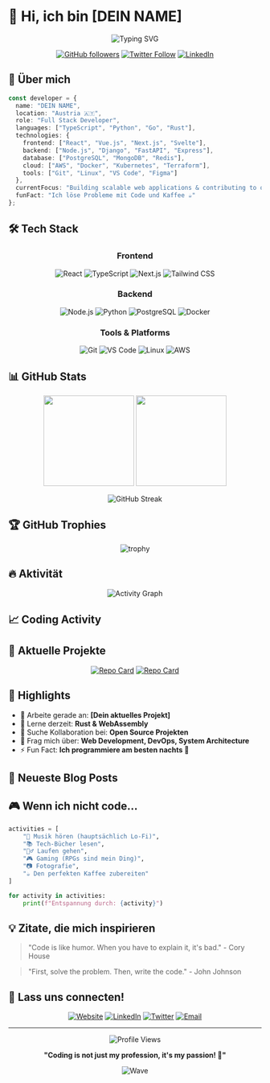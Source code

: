 # 👋 Hi, ich bin [DEIN NAME]

<div align="center">
  
  ![Typing SVG](https://readme-typing-svg.herokuapp.com?font=Fira+Code&size=30&duration=3000&pause=1000&color=00D9FF&center=true&vCenter=true&width=500&lines=Full+Stack+Developer;Open+Source+Enthusiast;Problem+Solver;Code+Architekt)
  
  [![GitHub followers](https://img.shields.io/github/followers/DEIN-USERNAME?label=Followers&style=social)](https://github.com/DEIN-USERNAME)
  [![Twitter Follow](https://img.shields.io/twitter/follow/DEIN-TWITTER?style=social)](https://twitter.com/DEIN-TWITTER)
  [![LinkedIn](https://img.shields.io/badge/-LinkedIn-0077B5?style=flat-square&logo=linkedin&logoColor=white)](https://linkedin.com/in/DEIN-PROFIL)
  
</div>

## 🚀 Über mich

```typescript
const developer = {
  name: "DEIN NAME",
  location: "Austria 🇦🇹",
  role: "Full Stack Developer",
  languages: ["TypeScript", "Python", "Go", "Rust"],
  technologies: {
    frontend: ["React", "Vue.js", "Next.js", "Svelte"],
    backend: ["Node.js", "Django", "FastAPI", "Express"],
    database: ["PostgreSQL", "MongoDB", "Redis"],
    cloud: ["AWS", "Docker", "Kubernetes", "Terraform"],
    tools: ["Git", "Linux", "VS Code", "Figma"]
  },
  currentFocus: "Building scalable web applications & contributing to open source",
  funFact: "Ich löse Probleme mit Code und Kaffee ☕"
};
```

## 🛠️ Tech Stack

<div align="center">

### Frontend
![React](https://img.shields.io/badge/-React-61DAFB?style=for-the-badge&logo=react&logoColor=black)
![TypeScript](https://img.shields.io/badge/-TypeScript-3178C6?style=for-the-badge&logo=typescript&logoColor=white)
![Next.js](https://img.shields.io/badge/-Next.js-000000?style=for-the-badge&logo=next.js&logoColor=white)
![Tailwind CSS](https://img.shields.io/badge/-Tailwind_CSS-38B2AC?style=for-the-badge&logo=tailwind-css&logoColor=white)

### Backend
![Node.js](https://img.shields.io/badge/-Node.js-339933?style=for-the-badge&logo=node.js&logoColor=white)
![Python](https://img.shields.io/badge/-Python-3776AB?style=for-the-badge&logo=python&logoColor=white)
![PostgreSQL](https://img.shields.io/badge/-PostgreSQL-336791?style=for-the-badge&logo=postgresql&logoColor=white)
![Docker](https://img.shields.io/badge/-Docker-2496ED?style=for-the-badge&logo=docker&logoColor=white)

### Tools & Platforms
![Git](https://img.shields.io/badge/-Git-F05032?style=for-the-badge&logo=git&logoColor=white)
![VS Code](https://img.shields.io/badge/-VS_Code-007ACC?style=for-the-badge&logo=visual-studio-code&logoColor=white)
![Linux](https://img.shields.io/badge/-Linux-FCC624?style=for-the-badge&logo=linux&logoColor=black)
![AWS](https://img.shields.io/badge/-AWS-232F3E?style=for-the-badge&logo=amazon-aws&logoColor=white)

</div>

## 📊 GitHub Stats

<div align="center">
  
  <img height="180em" src="https://github-readme-stats.vercel.app/api?username=DEIN-USERNAME&show_icons=true&theme=tokyonight&include_all_commits=true&count_private=true"/>
  <img height="180em" src="https://github-readme-stats.vercel.app/api/top-langs/?username=DEIN-USERNAME&layout=compact&langs_count=8&theme=tokyonight"/>
  
</div>

<div align="center">
  
  ![GitHub Streak](https://streak-stats.demolab.com/?user=DEIN-USERNAME&theme=tokyonight)
  
</div>

## 🏆 GitHub Trophies

<div align="center">
  
  ![trophy](https://github-profile-trophy.vercel.app/?username=DEIN-USERNAME&theme=tokyonight&no-frame=true&row=1&column=7)
  
</div>

## 🔥 Aktivität

<div align="center">
  
  ![Activity Graph](https://github-readme-activity-graph.vercel.app/graph?username=DEIN-USERNAME&theme=tokyo-night&bg_color=1a1b27&color=70a5fd&line=bf91f3&point=38bdae&area=true&hide_border=true)
  
</div>

## 📈 Coding Activity

<!--START_SECTION:waka-->
<!--END_SECTION:waka-->

## 🎯 Aktuelle Projekte

<div align="center">

[![Repo Card](https://github-readme-stats.vercel.app/api/pin/?username=DEIN-USERNAME&repo=PROJEKT-NAME&theme=tokyonight)](https://github.com/DEIN-USERNAME/PROJEKT-NAME)
[![Repo Card](https://github-readme-stats.vercel.app/api/pin/?username=DEIN-USERNAME&repo=PROJEKT-NAME-2&theme=tokyonight)](https://github.com/DEIN-USERNAME/PROJEKT-NAME-2)

</div>

## 🌟 Highlights

- 🔭 Arbeite gerade an: **[Dein aktuelles Projekt]**
- 🌱 Lerne derzeit: **Rust & WebAssembly**
- 👯 Suche Kollaboration bei: **Open Source Projekten**
- 💬 Frag mich über: **Web Development, DevOps, System Architecture**
- ⚡ Fun Fact: **Ich programmiere am besten nachts 🌙**

## 📝 Neueste Blog Posts

<!-- BLOG-POST-LIST:START -->
<!-- BLOG-POST-LIST:END -->

## 🎮 Wenn ich nicht code...

```python
activities = [
    "🎵 Musik hören (hauptsächlich Lo-Fi)",
    "📚 Tech-Bücher lesen", 
    "🏃‍♂️ Laufen gehen",
    "🎮 Gaming (RPGs sind mein Ding)",
    "📷 Fotografie",
    "☕ Den perfekten Kaffee zubereiten"
]

for activity in activities:
    print(f"Entspannung durch: {activity}")
```

## 💡 Zitate, die mich inspirieren

> "Code is like humor. When you have to explain it, it's bad." - Cory House

> "First, solve the problem. Then, write the code." - John Johnson

## 🤝 Lass uns connecten!

<div align="center">

[![Website](https://img.shields.io/badge/Website-000000?style=for-the-badge&logo=About.me&logoColor=white)](https://deine-website.com)
[![LinkedIn](https://img.shields.io/badge/LinkedIn-0077B5?style=for-the-badge&logo=linkedin&logoColor=white)](https://linkedin.com/in/dein-profil)
[![Twitter](https://img.shields.io/badge/Twitter-1DA1F2?style=for-the-badge&logo=twitter&logoColor=white)](https://twitter.com/dein-handle)
[![Email](https://img.shields.io/badge/Email-D14836?style=for-the-badge&logo=gmail&logoColor=white)](mailto:deine@email.com)

</div>

---

<div align="center">
  
  ![Profile Views](https://komarev.com/ghpvc/?username=DEIN-USERNAME&color=brightgreen&style=flat-square)
  
  **"Coding is not just my profession, it's my passion! 🚀"**
  
  ![Wave](https://raw.githubusercontent.com/mayhemantt/mayhemantt/Update/svg/Bottom.svg)
  
</div>
